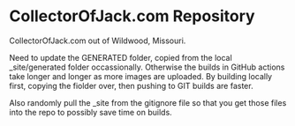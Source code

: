 CollectorOfJack.com Repository 
====================

CollectorOfJack.com out of Wildwood, Missouri.

Need to update the GENERATED folder, copied from the local _site/generated folder occassionally. Otherwise the builds in GitHub actions take longer and longer as more images are uploaded. By building locally first, copying the fiolder over, then pushing to GIT builds are faster.

Also randomly pull the _site from the gitignore file so that you get those files into the repo to possibly save time on builds.



